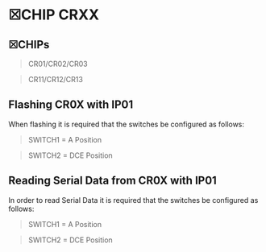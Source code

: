 # ☒CHIP CRXX

##  ☒CHIPs

>CR01/CR02/CR03

>CR11/CR12/CR13

## Flashing CR0X with IP01
When flashing it is required that the switches be configured as follows:

> SWITCH1 = A Position

> SWITCH2 = DCE Position

## Reading Serial Data from CR0X with IP01
In order to read Serial Data it is required that the switches be configured as follows:

> SWITCH1 = A Position

> SWITCH2 = DCE Position
